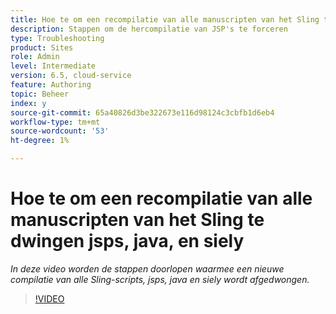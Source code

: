 ```yaml
---
title: Hoe te om een recompilatie van alle manuscripten van het Sling te dwingen jsps, java, en siely
description: Stappen om de hercompilatie van JSP's te forceren
type: Troubleshooting
product: Sites
role: Admin
level: Intermediate
version: 6.5, cloud-service
feature: Authoring
topic: Beheer
index: y
source-git-commit: 65a40826d3be322673e116d98124c3cbfb1d6eb4
workflow-type: tm+mt
source-wordcount: '53'
ht-degree: 1%

---
```



# Hoe te om een recompilatie van alle manuscripten van het Sling te dwingen jsps, java, en siely

*In deze video worden de stappen doorlopen waarmee een nieuwe compilatie van alle Sling-scripts, jsps, java en siely wordt afgedwongen.*

>[!VIDEO](https://video.tv.adobe.com/v/335464?quality=9&learn=on)

